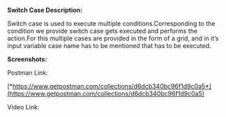 **Switch Case Description:**

Switch case is used to execute multiple conditions.Corresponding to the
condition we provide switch case gets executed and performs the
action.For this multiple cases are provided in the form of a grid, and
in it’s input variable case name has to be mentioned that has to be
executed.

**Screenshots:**



Postman Link:

[*https://www.getpostman.com/collections/d6dcb340bc96f1d9c0a5*](https://www.getpostman.com/collections/d6dcb340bc96f1d9c0a5)

Video Link:
